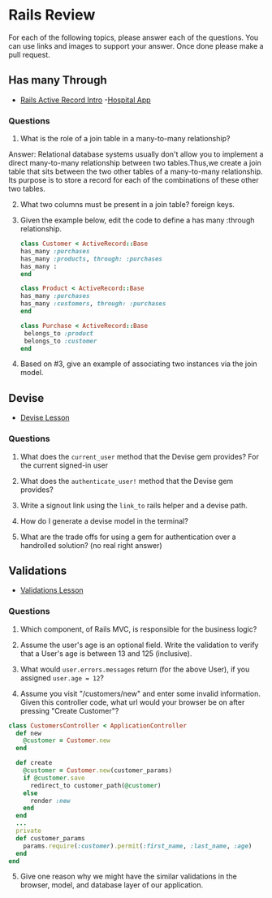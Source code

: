 # Rails Review

For each of the following topics, please answer each of the questions. You can use links and images to support your answer. Once done please make a pull request.

## Has many Through

- [Rails Active Record Intro](https://github.com/sei-entropy/lesson-w11d02-rails-active-record#active-record-associations)
-[Hospital App](https://github.com/sei-entropy/hw-w11d02-rails-hospital)

### Questions

1. What is the role of a join table in a many-to-many relationship?

Answer:
  Relational database systems usually don't allow you to implement a direct many-to-many relationship between two tables.Thus,we create a join table that sits between the two other tables of a many-to-many relationship. Its purpose is to store a record for each of the combinations of these other two tables.

2. What two columns must be present in a join table?
 foreign keys.


3. Given the example below, edit the code to define a has many :through relationship.

    ```ruby
    class Customer < ActiveRecord::Base
    has_many :purchases
    has_many :products, through: :purchases
    has_many :
    end

    class Product < ActiveRecord::Base
    has_many :purchases
    has_many :customers, through: :purchases
    end

    class Purchase < ActiveRecord::Base
     belongs_to :product
     belongs_to :customer
    end
    ```


4. Based on #3, give an example of associating two instances via the join model.



## Devise

- [Devise Lesson](https://github.com/sei-entropy/lesson-w11d03-rails-devise)

### Questions

1. What does the `current_user` method that the Devise gem provides?
For the current signed-in user

2. What does the `authenticate_user!` method that the Devise gem provides?


3. Write a signout link using the `link_to` rails helper and a devise path.


4. How do I generate a devise model in the terminal?


5. What are the trade offs for using a gem for authentication over a handrolled solution? (no real right answer)



## Validations

- [Validations Lesson](https://github.com/sei-entropy/lesson-w11d03-rails-model-validations)

### Questions

1. Which component, of Rails MVC, is responsible for the business logic?


2. Assume the user's age is an optional field.  Write the validation to verify that a User's age is between 13 and 125 (inclusive).


3. What would `user.errors.messages` return (for the above User), if you assigned `user.age = 12`?


4. Assume you visit "/customers/new" and enter some invalid information.  Given this controller code, what url would your browser be on after pressing "Create Customer"?

``` ruby
class CustomersController < ApplicationController
  def new
    @customer = Customer.new
  end

  def create
    @customer = Customer.new(customer_params)
    if @customer.save
      redirect_to customer_path(@customer)
    else
      render :new
    end
  end
  ...
  private
  def customer_params
    params.require(:customer).permit(:first_name, :last_name, :age)
  end
end
```


5. Give one reason why we might have the similar validations in the browser, model, and database layer of our application.



